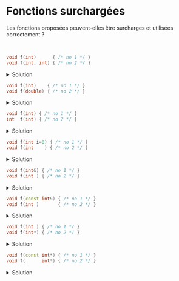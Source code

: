 # Fonctions surchargées

Les fonctions proposées peuvent-elles être surcharges et utilisées correctement ?

<br>

~~~cpp
void f(int)      { /* no 1 */ }
void f(int, int) { /* no 2 */ }
~~~

<details>
<summary>Solution</summary>

**OUI**, le nombre de paramètres est différent<br>

`f(1);    // appel no 1`<br>
`f(1, 2); // appel no 2`

-------------------------------------

</details>


~~~cpp
void f(int)    { /* no 1 */ }
void f(double) { /* no 2 */ }
~~~

<details>
<summary>Solution</summary>

**OUI**, le type des paramètres est différent

`f(1);   // appel no 1`<br>
`f(1.2); // appel no 2`

-------------------------------------

</details>

~~~cpp
void f(int) { /* no 1 */ }
int  f(int) { /* no 2 */ }
~~~

<details>
<summary>Solution</summary>

**NON**, le type de retour est différent mais peut être ignoré<br>
exemple `sin(x);`<br>
=> Les fonctions ne peuvent pas être surchargées.

-------------------------------------

</details>

~~~cpp
void f(int i=0) { /* no 1 */ }
void f(int    ) { /* no 2 */ }
~~~

<details>
<summary>Solution</summary>

**NON**, ces fonctions **ne sont pas** disctinctes.<br>
Si le paramètre effectif renseigne le paramètre formel avec valeur pas défaut, quelle fonction utiliser ?

=> mais le compilateur ne permet pas cette surcharge

-------------------------------------

</details>

~~~cpp
void f(int&) { /* no 1 */ }
void f(int ) { /* no 2 */ }
~~~

<details>
<summary>Solution</summary>

**OUI**, ces fonctions sont disctinctes mais **peuvent poser des problèmes** selon les paramètres utilisés.<br>

~~~cpp
const int CSTE = 2;
int i;

f(CSTE); // appel de la no 2
f(2);    // appel de la no 2
f(i);    // ambiguité
~~~

-------------------------------------

</details>


~~~cpp
void f(const int&) { /* no 1 */ }
void f(int )       { /* no 2 */ }
~~~

<details>
<summary>Solution</summary>

**OUI**, ces fonctions sont disctinctes mais **ne peuvent pas être utilisées**.<br>

~~~cpp
const int CSTE = 2;
int i;
const int& r = i;

f(CSTE); // ambiguité
f(2);    // ambiguité
f(i);    // ambiguité
f(r);    // ambiguité
~~~

-------------------------------------

</details>

~~~cpp
void f(int ) { /* no 1 */ }
void f(int*) { /* no 2 */ }
~~~

<details>
<summary>Solution</summary>

**OUI**, ces fonctions sont disctinctes avec des types différents.<br>

~~~cpp
const int CSTE = 2;
int i;
int*       ptr1 = &i;
const int* ptr2 = &i;

f(CSTE); // appel de la no 1
f(2);    // appel de la no 1
f(i);    // appel de la no 1
f(&i);   // appel de la no 2
f(ptr1); // appel de la no 2
f(ptr2); // aucune fonction compatible
~~~

-------------------------------------

</details>

~~~cpp
void f(const int*) { /* no 1 */ }
void f(      int*) { /* no 2 */ }
~~~

<details>
<summary>Solution</summary>

**OUI**, ces fonctions sont disctinctes avec des types différents<br>
... mais pas compatibles avec n'importe quel type.<br>

~~~cpp
const int CSTE = 2;
int    i;
double d;

f(&CSTE); // appel de la no 1
f(2);     // aucune fonction compatible
f(i);     // aucune fonction compatible
f(&i);    // appel de la no 2
f(&d);    // aucune fonction compatible
~~~

-------------------------------------

</details>
